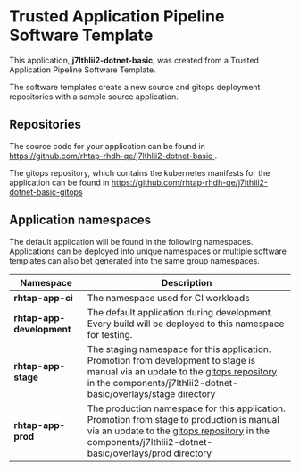 # Trusted Application Pipeline Software Template

This application, **j7lthlii2-dotnet-basic**, was created from a Trusted Application Pipeline Software Template.

The software templates create a new source and gitops deployment repositories with a sample source application. 

## Repositories

The source code for your application can be found in [https://github.com/rhtap-rhdh-qe/j7lthlii2-dotnet-basic ](https://github.com/rhtap-rhdh-qe/j7lthlii2-dotnet-basic ).
 
The gitops repository, which contains the kubernetes manifests for the application can be found in 
[https://github.com/rhtap-rhdh-qe/j7lthlii2-dotnet-basic-gitops ](https://github.com/rhtap-rhdh-qe/j7lthlii2-dotnet-basic-gitops ) 

## Application namespaces 

The default application will be found in the following namespaces. Applications can be deployed into unique namespaces or multiple software templates can also bet generated into the same group namespaces.  

|  Namespace   |  Description   |  
| -------- | -------- |
| **rhtap-app-ci** | The namespace used for CI workloads |
| **rhtap-app-development** | The default application during development. Every build will be deployed to this namespace for testing. |
| **rhtap-app-stage** | The staging namespace for this application. Promotion from development to stage is manual via an update to the [gitops repository](https://github.com/rhtap-rhdh-qe/j7lthlii2-dotnet-basic-gitops ) in the components/j7lthlii2-dotnet-basic/overlays/stage directory |
| **rhtap-app-prod** | The production namespace for this application. Promotion from stage to production is manual via an update to the [gitops repository](https://github.com/rhtap-rhdh-qe/j7lthlii2-dotnet-basic-gitops ) in the components/j7lthlii2-dotnet-basic/overlays/prod directory |